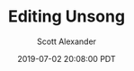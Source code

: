 ---
layout: podcast
title: "Editing Unsong"
author: Scott Alexander
description: https://slatestarcodex.com/2019/07/02/editing-unsong/
date: 2019-07-02 20:08:00 PDT
length: 3563522
duration: 891
guid: editing-unsong
---